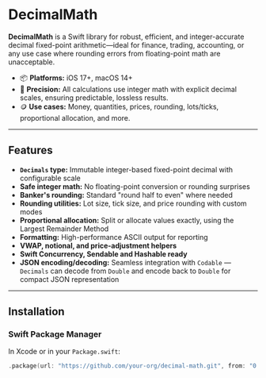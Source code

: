 # DecimalMath

**DecimalMath** is a Swift library for robust, efficient, and integer-accurate decimal fixed-point arithmetic—ideal for finance, trading, accounting, or any use case where rounding errors from floating-point math are unacceptable.

- 📦 **Platforms:** iOS 17+, macOS 14+
- 🧮 **Precision:** All calculations use integer math with explicit decimal scales, ensuring predictable, lossless results.
- 🪙 **Use cases:** Money, quantities, prices, rounding, lots/ticks, proportional allocation, and more.

---

## Features

- **`Decimals` type:** Immutable integer-based fixed-point decimal with configurable scale
- **Safe integer math:** No floating-point conversion or rounding surprises
- **Banker's rounding:** Standard "round half to even" where needed
- **Rounding utilities:** Lot size, tick size, and price rounding with custom modes
- **Proportional allocation:** Split or allocate values exactly, using the Largest Remainder Method
- **Formatting:** High-performance ASCII output for reporting
- **VWAP, notional, and price-adjustment helpers**
- **Swift Concurrency, Sendable and Hashable ready**
- **JSON encoding/decoding:** Seamless integration with `Codable` — `Decimals` can decode from `Double` and encode back to `Double` for compact JSON representation

---

## Installation

### Swift Package Manager

In Xcode or in your `Package.swift`:

```swift
.package(url: "https://github.com/your-org/decimal-math.git", from: "0.1.0"),
```
